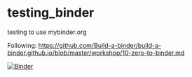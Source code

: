 # testing_binder
testing to use mybinder.org

Following:
https://github.com/Build-a-binder/build-a-binder.github.io/blob/master/workshop/10-zero-to-binder.md

[![Binder](https://mybinder.org/badge_logo.svg)](https://mybinder.org/v2/gh/SwePalm/testing_binder/HEAD)
